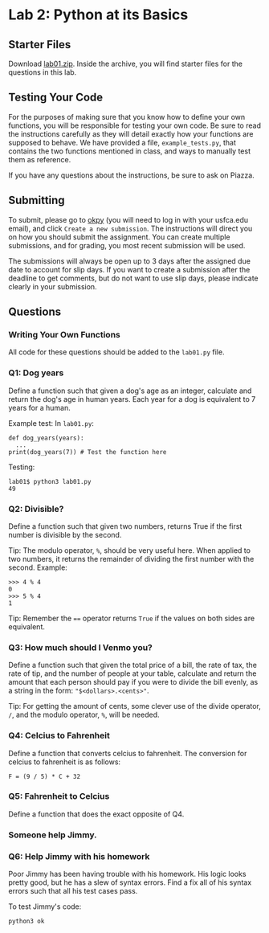 # Lab 2: Python at its Basics

## Starter Files
Download [lab01.zip](https://github.com/david-yan/CS110_starter_code/blob/master/lab01.zip?raw=true). Inside the archive,
you will find starter files for the questions in this lab.

## Testing Your Code
For the purposes of making sure that you know how to define your own functions, you will be responsible for testing your
own code. Be sure to read the instructions carefully as they will detail exactly how your functions are supposed to behave.
We have provided a file, `example_tests.py`, that contains the two functions mentioned in class, and ways to manually test
them as reference. 

If you have any questions about the instructions, be sure to ask on Piazza.

## Submitting
To submit, please go to [okpy](https://okpy.org/usf/cs110/sp20/lab01/) (you will need to log in with your usfca.edu email),
and click `Create a new submission`. The instructions will direct you on how you should submit the assignment. You can create
multiple submissions, and for grading, you most recent submission will be used.

The submissions will always be open up to 3 days after the assigned due date to account for slip days. If you want to create
a submission after the deadline to get comments, but do not want to use slip days, please indicate clearly in your submission.

## Questions

### Writing Your Own Functions
All code for these questions should be added to the `lab01.py` file.

### Q1: Dog years
Define a function such that given a dog's age as an integer, calculate and return the dog's age in human years. Each year
for a dog is equivalent to 7 years for a human.

Example test:
In `lab01.py`:
```
def dog_years(years):
  ...
print(dog_years(7)) # Test the function here
```
Testing:
```
lab01$ python3 lab01.py
49
```

### Q2: Divisible?
Define a function such that given two numbers, returns True if the first number is divisible by the second. 

Tip: The modulo operator, `%`, should be very useful here. When applied to two numbers, it returns the remainder of dividing
the first number with the second.
Example:
```
>>> 4 % 4
0
>>> 5 % 4
1
```
Tip: Remember the `==` operator returns `True` if the values on both sides are equivalent.

### Q3: How much should I Venmo you?
Define a function such that given the total price of a bill, the rate of tax, the rate of tip, and the number of people at
your table, calculate and return the amount that each person should pay if you were to divide the bill evenly, as a string
in the form: `"$<dollars>.<cents>"`.

Tip: For getting the amount of cents, some clever use of the divide operator, `/`, and the modulo operator, `%`, will be
needed.

### Q4: Celcius to Fahrenheit
Define a function that converts celcius to fahrenheit. The conversion for celcius to fahrenheit is as follows:
```
F = (9 / 5) * C + 32
```

### Q5: Fahrenheit to Celcius
Define a function that does the exact opposite of Q4.

### Someone help Jimmy.

### Q6: Help Jimmy with his homework
Poor Jimmy has been having trouble with his homework. His logic looks pretty good, but he has a slew of syntax errors.
Find a fix all of his syntax errors such that all his test cases pass.

To test Jimmy's code:
```
python3 ok
```
